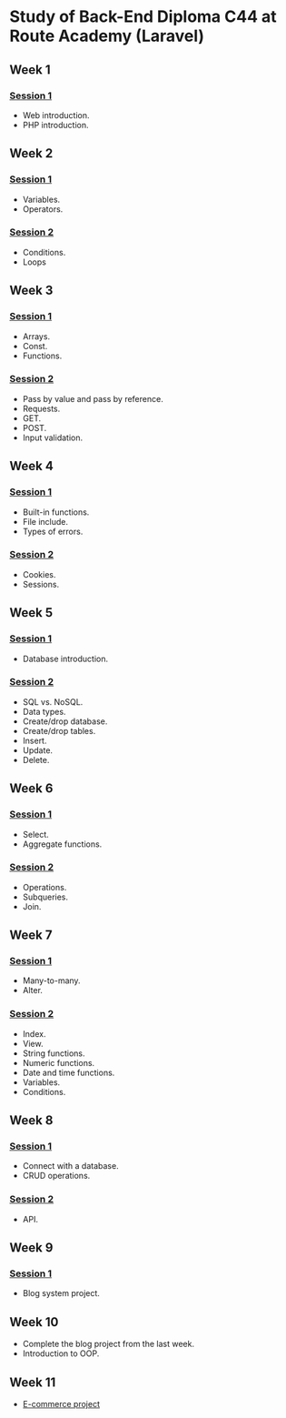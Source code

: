 # Study of Back-End Diploma C44 at Route Academy (Laravel)

## Week 1

### [Session 1](https://github.com/ZeinaZayed4/route-backend-diploma-study/tree/main/Week%2001)

- Web introduction.
- PHP introduction.

## Week 2

### [Session 1](https://github.com/ZeinaZayed4/route-backend-diploma-study/tree/main/Week%2002/Session%201)

- Variables.
- Operators.

### [Session 2](https://github.com/ZeinaZayed4/route-backend-diploma-study/tree/main/Week%2002/Session%202)

- Conditions.
- Loops

## Week 3

### [Session 1](https://github.com/ZeinaZayed4/route-backend-diploma-study/tree/main/Week%2003/Session%201)

- Arrays.
- Const.
- Functions.

### [Session 2](https://github.com/ZeinaZayed4/route-backend-diploma-study/tree/main/Week%2003/Session%202)

- Pass by value and pass by reference.
- Requests.
- GET.
- POST.
- Input validation.

## Week 4

### [Session 1](https://github.com/ZeinaZayed4/route-backend-diploma-study/tree/main/Week%2004/Session%201)

- Built-in functions.
- File include.
- Types of errors.

### [Session 2](https://github.com/ZeinaZayed4/route-backend-diploma-study/tree/main/Week%2004/Session%202)

- Cookies.
- Sessions.

## Week 5

### [Session 1](https://github.com/ZeinaZayed4/route-backend-diploma-study/tree/main/Week%2005/Session%201)

- Database introduction.

### [Session 2](https://github.com/ZeinaZayed4/route-backend-diploma-study/tree/main/Week%2005/Session%202)

- SQL vs. NoSQL.
- Data types.
- Create/drop database.
- Create/drop tables.
- Insert.
- Update.
- Delete.

## Week 6

### [Session 1](https://github.com/ZeinaZayed4/route-backend-diploma-study/tree/main/Week%2006/Session%201)

- Select.
- Aggregate functions.

### [Session 2](https://github.com/ZeinaZayed4/route-backend-diploma-study/tree/main/Week%2006/Session%202)

- Operations.
- Subqueries.
- Join.

## Week 7

### [Session 1](https://github.com/ZeinaZayed4/route-backend-diploma-study/tree/main/Week%2007/Session%201)

- Many-to-many.
- Alter.

### [Session 2](https://github.com/ZeinaZayed4/route-backend-diploma-study/tree/main/Week%2007/Session%202)

- Index.
- View.
- String functions.
- Numeric functions.
- Date and time functions.
- Variables.
- Conditions.

## Week 8

### [Session 1](https://github.com/ZeinaZayed4/route-backend-diploma-study/tree/main/Week%2008/Session%201)

- Connect with a database.
- CRUD operations.

### [Session 2](https://github.com/ZeinaZayed4/route-backend-diploma-study/tree/main/Week%2008/Session%202)

- API.

## Week 9

### [Session 1](https://github.com/ZeinaZayed4/route-backend-diploma-study/tree/main/Week%2009/Session%201)

- Blog system project.

## Week 10

- Complete the blog project from the last week.
- Introduction to OOP.

## Week 11

- [E-commerce project](https://github.com/ZeinaZayed4/route-backend-diploma-study/tree/main/Week%2011)
